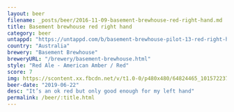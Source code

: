 ```yaml
---
layout: beer
filename: _posts/beer/2016-11-09-basement-brewhouse-red-right-hand.md
title: Basement brewhouse red right hand
category: beer
untappd: "https://untappd.com/b/basement-brewhouse-pilot-13-red-right-hand/3216418"
country: "Australia"
brewery: "Basement Brewhouse"
breweryURL: "/brewery/basement-brewhouse.html"
style: "Red Ale - American Amber / Red"
score: 7
img: https://scontent.xx.fbcdn.net/v/t1.0-0/p480x480/64824465_10157223730303745_9183832305934794752_n.jpg?_nc_cat=106&_nc_ht=scontent.xx&oh=3d4059eee3f97b3fb0d0bd7c10239489&oe=5DBC34C3
beer-date: "2019-06-22"
desc: "It’s an ok red but only good enough for my left hand"
permalink: /beer/:title.html
---
```

